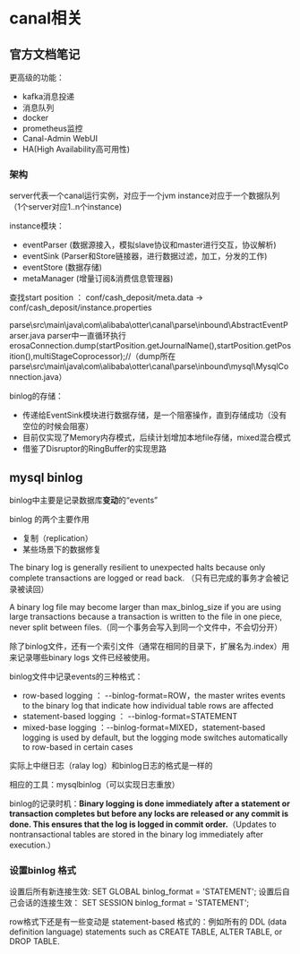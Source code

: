 # canal相关

## 官方文档笔记

更高级的功能：

- kafka消息投递
- 消息队列
- docker
- prometheus监控
- Canal-Admin WebUI
- HA(High Availability高可用性)

### 架构

server代表一个canal运行实例，对应于一个jvm
instance对应于一个数据队列 （1个server对应1..n个instance)

instance模块：

- eventParser (数据源接入，模拟slave协议和master进行交互，协议解析)
- eventSink (Parser和Store链接器，进行数据过滤，加工，分发的工作)
- eventStore (数据存储)
- metaManager (增量订阅&消费信息管理器)

查找start position ： conf/cash_deposit/meta.data -> conf/cash_deposit/instance.properties

parse\src\main\java\com\alibaba\otter\canal\parse\inbound\AbstractEventParser.java
parser中一直循环执行 erosaConnection.dump(startPosition.getJournalName(),startPosition.getPosition(),multiStageCoprocessor);//（dump所在parse\src\main\java\com\alibaba\otter\canal\parse\inbound\mysql\MysqlConnection.java）

binlog的存储：

- 传递给EventSink模块进行数据存储，是一个阻塞操作，直到存储成功（没有空位的时候会阻塞）
- 目前仅实现了Memory内存模式，后续计划增加本地file存储，mixed混合模式
- 借鉴了Disruptor的RingBuffer的实现思路

## mysql binlog

binlog中主要是记录数据库**变动**的“events”

binlog 的两个主要作用

- 复制（replication）
- 某些场景下的数据修复

The binary log is generally resilient to unexpected halts because only complete transactions are logged or read back. （只有已完成的事务才会被记录被读回）

A binary log file may become larger than max_binlog_size if you are using large transactions because a transaction is written to the file in one piece, never split between files.（同一个事务会写入到同一个文件中，不会切分开）

除了binlog文件，还有一个索引文件（通常在相同的目录下，扩展名为.index）用来记录哪些binary logs 文件已经被使用。 

binlog文件中记录events的三种格式：

- row-based logging ： --binlog-format=ROW，the master writes events to the binary log that indicate how individual table rows are affected
- statement-based logging ：  --binlog-format=STATEMENT
- mixed-base logging ：--binlog-format=MIXED，statement-based logging is used by default, but the logging mode switches automatically to row-based in certain cases

实际上中继日志（ralay log）和binlog日志的格式是一样的

相应的工具：mysqlbinlog（可以实现日志重放）

binlog的记录时机：**Binary logging is done immediately after a statement or transaction completes but before any locks are released or any commit is done. This ensures that the log is logged in commit order.**（Updates to nontransactional tables are stored in the binary log immediately after execution.）

### 设置binlog 格式

设置后所有新连接生效: SET GLOBAL binlog_format = 'STATEMENT';
设置后自己会话的连接生效： SET SESSION binlog_format = 'STATEMENT';

row格式下还是有一些变动是 statement-based 格式的：例如所有的 DDL (data definition language) statements such as CREATE TABLE, ALTER TABLE, or DROP TABLE.
